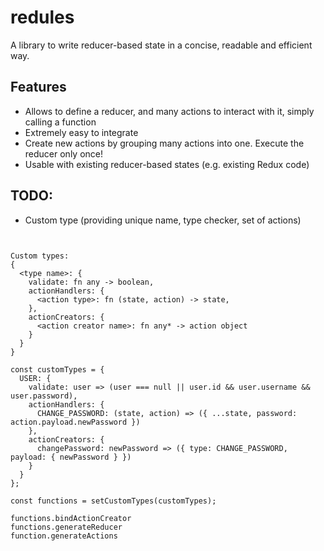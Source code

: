 # redules

A library to write reducer-based state in a concise, readable and efficient way.


## Features

- Allows to define a reducer, and many actions to interact with it, simply calling a function
- Extremely easy to integrate
- Create new actions by grouping many actions into one. Execute the reducer only once!
- Usable with existing reducer-based states (e.g. existing Redux code)


## TODO:

- Custom type (providing unique name, type checker, set of actions)

```


Custom types:
{
  <type name>: {
    validate: fn any -> boolean,
    actionHandlers: {
      <action type>: fn (state, action) -> state,
    },
    actionCreators: {
      <action creator name>: fn any* -> action object
    }
  }
}

const customTypes = {
  USER: {
    validate: user => (user === null || user.id && user.username && user.password),
    actionHandlers: {
      CHANGE_PASSWORD: (state, action) => ({ ...state, password: action.payload.newPassword })
    },
    actionCreators: {
      changePassword: newPassword => ({ type: CHANGE_PASSWORD, payload: { newPassword } })
    }
  }
};

const functions = setCustomTypes(customTypes);

functions.bindActionCreator
functions.generateReducer
function.generateActions


```

